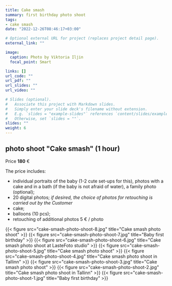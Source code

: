 ```yaml
---
title: Cake smash
summary: first birthday photo shoot
tags:
- cake smash
date: "2022-12-26T08:46:17+03:00"

# Optional external URL for project (replaces project detail page).
external_link: ""

image:
  caption: Photo by Viktoria Iljin
  focal_point: Smart

links: []
url_code: ""
url_pdf: ""
url_slides: ""
url_video: ""

# Slides (optional).
#   Associate this project with Markdown slides.
#   Simply enter your slide deck's filename without extension.
#   E.g. `slides = "example-slides"` references `content/slides/example-slides.md`.
#   Otherwise, set `slides = ""`.
slides: ""
weight: 6
---
```


## photo shoot "Cake smash" (1 hour)

Price **180** €

The price includes:

* individual portraits of the baby (1-2 cute set-ups for this), photos with a cake and in a bath (if the baby is not afraid of water), a family photo (optional);
* 20 digital photos;
_if desired, the choice of photos for retouching is carried out by the Customer_
* cake;
* balloons (10 pcs);
* retouching of additional photos 5 € / photo

{{< figure src="cake-smash-photo-shoot-8.jpg" title="Cake smash photo shoot" >}}
{{< figure src="cake-smash-photo-shoot-7.jpg" title="Baby first birthday" >}}
{{< figure src="cake-smash-photo-shoot-6.jpg" title="Cake smash photo shoot at LasteFoto studio" >}}
{{< figure src="cake-smash-photo-shoot-5.jpg" title="Cake smash photo shoot" >}}
{{< figure src="cake-smash-photo-shoot-4.jpg" title="Cake smash photo shoot in Tallinn" >}}
{{< figure src="cake-smash-photo-shoot-3.jpg" title="Cake smash photo shoot" >}}
{{< figure src="cake-smash-photo-shoot-2.jpg" title="Cake smash photo shoot in Tallinn" >}}
{{< figure src="cake-smash-photo-shoot-1.jpg" title="Baby first birthday" >}}